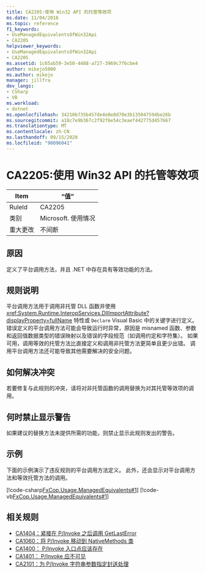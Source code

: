 ```yaml
---
title: CA2205:使用 Win32 API 的托管等效项
ms.date: 11/04/2016
ms.topic: reference
f1_keywords:
- UseManagedEquivalentsOfWin32Api
- CA2205
helpviewer_keywords:
- UseManagedEquivalentsOfWin32Api
- CA2205
ms.assetid: 1c65ab59-3e50-4488-a727-3969c7f6cbe4
author: mikejo5000
ms.author: mikejo
manager: jillfra
dev_langs:
- CSharp
- VB
ms.workload:
- dotnet
ms.openlocfilehash: 34210b735b457de4e8e8d70e3b135047594be26b
ms.sourcegitcommit: a18c7e9b367c2f92f6e54c3eaef442775d457667
ms.translationtype: MT
ms.contentlocale: zh-CN
ms.lasthandoff: 09/15/2020
ms.locfileid: "90096041"
---
```

# <a name="ca2205-use-managed-equivalents-of-win32-api"></a>CA2205:使用 Win32 API 的托管等效项

|Item|“值”|
|-|-|
|RuleId|CA2205|
|类别|Microsoft. 使用情况|
|重大更改|不间断|

## <a name="cause"></a>原因

定义了平台调用方法，并且 .NET 中存在具有等效功能的方法。

## <a name="rule-description"></a>规则说明

平台调用方法用于调用非托管 DLL 函数并使用 <xref:System.Runtime.InteropServices.DllImportAttribute?displayProperty=fullName> 特性或 `Declare` Visual Basic 中的关键字进行定义。 错误定义的平台调用方法可能会导致运行时异常，原因是 misnamed 函数、参数和返回值数据类型的错误映射以及错误的字段规范（如调用约定和字符集）。 如果可用，调用等效的托管方法比直接定义和调用非托管方法更简单且更少出错。 调用平台调用方法还可能导致其他需要解决的安全问题。

## <a name="how-to-fix-violations"></a>如何解决冲突

若要修复与此规则的冲突，请将对非托管函数的调用替换为对其托管等效项的调用。

## <a name="when-to-suppress-warnings"></a>何时禁止显示警告

如果建议的替换方法未提供所需的功能，则禁止显示此规则发出的警告。

## <a name="example"></a>示例

下面的示例演示了违反规则的平台调用方法定义。 此外，还会显示对平台调用方法和等效托管方法的调用。

[!code-csharp[FxCop.Usage.ManagedEquivalents#1](../code-quality/codesnippet/CSharp/ca2205-use-managed-equivalents-of-win32-api_1.cs)]
[!code-vb[FxCop.Usage.ManagedEquivalents#1](../code-quality/codesnippet/VisualBasic/ca2205-use-managed-equivalents-of-win32-api_1.vb)]

## <a name="related-rules"></a>相关规则

- [CA1404：紧接在 P/Invoke 之后调用 GetLastError](../code-quality/ca1404.md)
- [CA1060：将 P/Invoke 移动到 NativeMethods 类](../code-quality/ca1060.md)
- [CA1400： P/Invoke 入口点应该存在](../code-quality/ca1400.md)
- [CA1401： P/Invoke 应不可见](../code-quality/ca1401.md)
- [CA2101：为 P/Invoke 字符串参数指定封送处理](../code-quality/ca2101.md)
